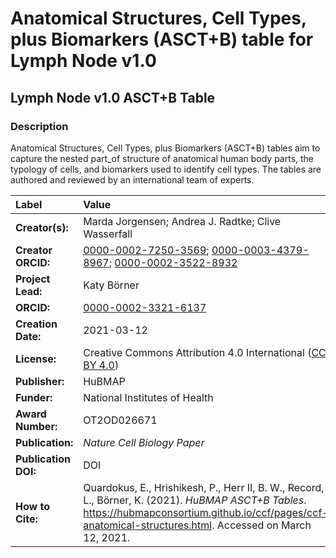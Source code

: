 # Anatomical Structures, Cell Types, plus Biomarkers (ASCT+B) table for Lymph Node v1.0
## Lymph Node v1.0 ASCT+B Table

### Description
Anatomical Structures, Cell Types, plus Biomarkers (ASCT+B) tables aim to capture the nested part_of structure of anatomical human body parts, the typology of cells, and biomarkers used to identify cell types. The tables are authored and reviewed by an international team of experts.

| Label | Value |
| :------------- |:-------------|
| **Creator(s):** | Marda Jorgensen; Andrea J. Radtke; Clive Wasserfall |
| **Creator ORCID:** | [0000-0002-7250-3569](https://orcid.org/0000-0002-7250-3569); [0000-0003-4379-8967](https://orcid.org/0000-0003-4379-8967); [0000-0002-3522-8932](https://orcid.org/0000-0002-3522-8932) |
| **Project Lead:** | Katy B&ouml;rner |
| **ORCID:** | [0000-0002-3321-6137](https://orcid.org/0000-0002-3321-6137) |
| **Creation Date:** | 2021-03-12 |
| **License:** | Creative Commons Attribution 4.0 International ([CC BY 4.0](https://creativecommons.org/licenses/by/4.0/)) |
| **Publisher:** | HuBMAP |
| **Funder:** | National Institutes of Health |
| **Award Number:** | OT2OD026671 |
| **Publication:** | *Nature Cell Biology Paper* |
| **Publication DOI:** | DOI |
| **How to Cite:** | Quardokus, E., Hrishikesh, P., Herr II, B. W., Record, L., B&ouml;rner, K. (2021). *HuBMAP ASCT+B Tables*. https://hubmapconsortium.github.io/ccf/pages/ccf-anatomical-structures.html. Accessed on March 12, 2021. |